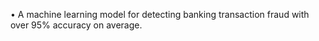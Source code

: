 •	A machine learning model  for detecting banking transaction fraud with over 95% accuracy on average.

